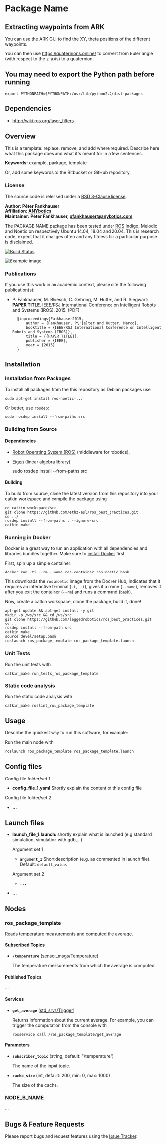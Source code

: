 # Package Name

## Extracting waypoints from ARK

You can use the ARK GUI to find the XY, theta positions of the different waypoints.

You can then use https://quaternions.online/ to convert from Euler angle (with respect
to the z-axis) to a quaternion.

## You may need to export the Python path before running

```
export PYTHONPATH=$PYTHONPATH:/usr/lib/python2.7/dist-packages
```

## Dependencies

- http://wiki.ros.org/laser_filters

## Overview

This is a template: replace, remove, and add where required. Describe here what this package does and what it's meant for in a few sentences.

**Keywords:** example, package, template

Or, add some keywords to the Bitbucket or GitHub repository.

### License

The source code is released under a [BSD 3-Clause license](ros_package_template/LICENSE).

**Author: Péter Fankhauser<br />
Affiliation: [ANYbotics](https://www.anybotics.com/)<br />
Maintainer: Péter Fankhauser, pfankhauser@anybotics.com**

The PACKAGE NAME package has been tested under [ROS] Indigo, Melodic and Noetic on respectively Ubuntu 14.04, 18.04 and 20.04.
This is research code, expect that it changes often and any fitness for a particular purpose is disclaimed.

[![Build Status](http://rsl-ci.ethz.ch/buildStatus/icon?job=ros_best_practices)](http://rsl-ci.ethz.ch/job/ros_best_practices/)

![Example image](doc/example.jpg)

### Publications

If you use this work in an academic context, please cite the following publication(s):

- P. Fankhauser, M. Bloesch, C. Gehring, M. Hutter, and R. Siegwart: **PAPER TITLE**. IEEE/RSJ International Conference on Intelligent Robots and Systems (IROS), 2015. ([PDF](http://dx.doi.org/10.3929/ethz-a-010173654))

        @inproceedings{Fankhauser2015,
            author = {Fankhauser, P\'{e}ter and Hutter, Marco},
            booktitle = {IEEE/RSJ International Conference on Intelligent Robots and Systems (IROS)},
            title = {{PAPER TITLE}},
            publisher = {IEEE},
            year = {2015}
        }

## Installation

### Installation from Packages

To install all packages from the this repository as Debian packages use

    sudo apt-get install ros-noetic-...

Or better, use `rosdep`:

    sudo rosdep install --from-paths src

### Building from Source

#### Dependencies

- [Robot Operating System (ROS)](http://wiki.ros.org) (middleware for robotics),
- [Eigen] (linear algebra library)

  sudo rosdep install --from-paths src

#### Building

To build from source, clone the latest version from this repository into your catkin workspace and compile the package using

    cd catkin_workspace/src
    git clone https://github.com/ethz-asl/ros_best_practices.git
    cd ../
    rosdep install --from-paths . --ignore-src
    catkin_make

### Running in Docker

Docker is a great way to run an application with all dependencies and libraries bundles together.
Make sure to [install Docker](https://docs.docker.com/get-docker/) first.

First, spin up a simple container:

    docker run -ti --rm --name ros-container ros:noetic bash

This downloads the `ros:noetic` image from the Docker Hub, indicates that it requires an interactive terminal (`-t, -i`), gives it a name (`--name`), removes it after you exit the container (`--rm`) and runs a command (`bash`).

Now, create a catkin workspace, clone the package, build it, done!

    apt-get update && apt-get install -y git
    mkdir -p /ws/src && cd /ws/src
    git clone https://github.com/leggedrobotics/ros_best_practices.git
    cd ..
    rosdep install --from-path src
    catkin_make
    source devel/setup.bash
    roslaunch ros_package_template ros_package_template.launch

### Unit Tests

Run the unit tests with

    catkin_make run_tests_ros_package_template

### Static code analysis

Run the static code analysis with

    catkin_make roslint_ros_package_template

## Usage

Describe the quickest way to run this software, for example:

Run the main node with

    roslaunch ros_package_template ros_package_template.launch

## Config files

Config file folder/set 1

- **config_file_1.yaml** Shortly explain the content of this config file

Config file folder/set 2

- **...**

## Launch files

- **launch_file_1.launch:** shortly explain what is launched (e.g standard simulation, simulation with gdb,...)

  Argument set 1

  - **`argument_1`** Short description (e.g. as commented in launch file). Default: `default_value`.

  Argument set 2

  - **`...`**

- **...**

## Nodes

### ros_package_template

Reads temperature measurements and computed the average.

#### Subscribed Topics

- **`/temperature`** ([sensor_msgs/Temperature])

  The temperature measurements from which the average is computed.

#### Published Topics

...

#### Services

- **`get_average`** ([std_srvs/Trigger])

  Returns information about the current average. For example, you can trigger the computation from the console with

      rosservice call /ros_package_template/get_average

#### Parameters

- **`subscriber_topic`** (string, default: "/temperature")

  The name of the input topic.

- **`cache_size`** (int, default: 200, min: 0, max: 1000)

  The size of the cache.

### NODE_B_NAME

...

## Bugs & Feature Requests

Please report bugs and request features using the [Issue Tracker](https://github.com/ethz-asl/ros_best_practices/issues).

[ros]: http://www.ros.org
[rviz]: http://wiki.ros.org/rviz
[eigen]: http://eigen.tuxfamily.org
[std_srvs/trigger]: http://docs.ros.org/api/std_srvs/html/srv/Trigger.html
[sensor_msgs/temperature]: http://docs.ros.org/api/sensor_msgs/html/msg/Temperature.html
